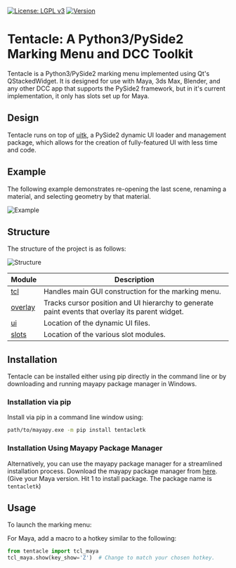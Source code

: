 [![License: LGPL v3](https://img.shields.io/badge/License-LGPL%20v3-blue.svg)](https://www.gnu.org/licenses/lgpl-3.0.en.html)
[![Version](https://img.shields.io/badge/Version-0.9.20-blue.svg)](https://pypi.org/project/tentacletk/)

# Tentacle: A Python3/PySide2 Marking Menu and DCC Toolkit

Tentacle is a Python3/PySide2 marking menu implemented using Qt's QStackedWidget. It is designed for use with Maya, 3ds Max, Blender, and any other DCC app that supports the PySide2 framework, but in it's current implementation, it only has slots set up for Maya.  

## Design

Tentacle runs on top of [uitk](https://github.com/m3trik/uitk.git), a PySide2 dynamic UI loader and management package, which allows for the creation of fully-featured UI with less time and code.

## Example

The following example demonstrates re-opening the last scene, renaming a material, and selecting geometry by that material.

![Example](https://raw.githubusercontent.com/m3trik/tentacle/master/docs/toolkit_demo.gif)

## Structure

The structure of the project is as follows:

![Structure](https://raw.githubusercontent.com/m3trik/tentacle/master/docs/UML_diagram.jpg)

| Module        | Description   |
| ------------- | ------------- |
| [tcl](https://github.com/m3trik/uitk/blob/main/tentacle/tcl.py)         | Handles main GUI construction for the marking menu. |
| [overlay](https://github.com/m3trik/uitk/blob/main/tentacle/overlay.py) | Tracks cursor position and UI hierarchy to generate paint events that overlay its parent widget. |
| [ui](https://github.com/m3trik/uitk/blob/main/tentacle/events.py)       | Location of the dynamic UI files. |
| [slots](https://github.com/m3trik/uitk/blob/main/tentacle/slots)        | Location of the various slot modules. |

## Installation

Tentacle can be installed either using pip directly in the command line or by downloading and running mayapy package manager in Windows.

### Installation via pip

Install via pip in a command line window using:

```bash
path/to/mayapy.exe -m pip install tentacletk
```

### Installation Using Mayapy Package Manager

Alternatively, you can use the mayapy package manager for a streamlined installation process. 
Download the mayapy package manager from [here](https://github.com/m3trik/windows-shell-scripting/blob/master/mayapy-package-manager.bat). (Give your Maya version. Hit 1 to install package. The package name is `tentacletk`)

## Usage

To launch the marking menu:

For Maya, add a macro to a hotkey similar to the following:

```python
from tentacle import tcl_maya
tcl_maya.show(key_show='Z')  # Change to match your chosen hotkey.
```